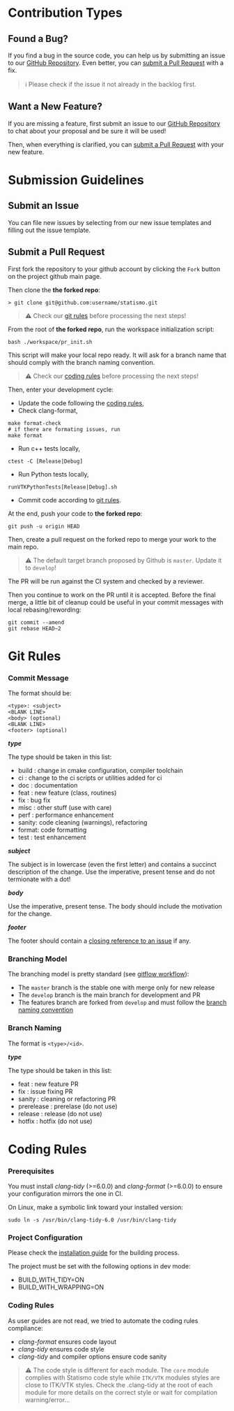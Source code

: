 Contribution Types
==================

Found a Bug?
------------

If you find a bug in the source code, you can help us by submitting an issue to our [GitHub Repository](https://github.com/kenavolic/statismo/issues). Even better, you can [submit a Pull Request](#Submit-a-Pull-Request) with a fix.

> :information_source: Please check if the issue it not already in the backlog first.

Want a New Feature?
-------------------

If you are missing a feature, first submit an issue to our [GitHub Repository](https://github.com/kenavolic/statismo/issues) to chat about your proposal and be sure it will be used!

Then, when everything is clarified, you can [submit a Pull Request](#Submit-a-Pull-Request) with your new feature.

Submission Guidelines
=====================

Submit an Issue
---------------

You can file new issues by selecting from our new issue templates and filling out the issue template.

Submit a Pull Request
---------------------

First fork the repository to your github account by clicking the ```Fork``` button on the project github main page.

Then clone the **the forked repo**:
```
> git clone git@github.com:username/statismo.git
```

> :warning: Check our [git rules](#Git-Rules) before processing the next steps!

From the root of **the forked repo**, run the workspace initialization script:
```
bash ./workspace/pr_init.sh
```

This script will make your local repo ready. It will ask for a branch name
that should comply with the branch naming convention.

> :warning: Check our [coding rules](#Coding-Rules) before processing the next steps!

Then, enter your development cycle:
* Update the code following the [coding rules](#Coding-Rules),
* Check clang-format,
```
make format-check
# if there are formating issues, run
make format
```
* Run c++ tests locally,
```
ctest -C [Release|Debug]
```
* Run Python tests locally,
```
runVTKPythonTests[Release|Debug].sh
```
* Commit code according to [git rules](#Git-Rules).

At the end, push your code to **the forked repo**:
```
git push -u origin HEAD
```

Then, create a pull request on the forked repo to merge your work to the main
repo.

> :warning: The default target branch proposed by Github is ```master```. Update it to ```develop```!

The PR will be run against the CI system and checked by a reviewer.

Then you continue to work on the PR until it is accepted. Before the final merge,
a little bit of cleanup could be useful in your commit messages with local rebasing/rewording:
~~~
git commit --amend
git rebase HEAD~2
~~~

Git Rules
=========

### Commit Message

The format should be:
```
<type>: <subject>
<BLANK LINE>
<body> (optional)
<BLANK LINE>
<footer> (optional)
```

***type***

The type should be taken in this list:
* build : change in cmake configuration, compiler toolchain
* ci    : change to the ci scripts or utilities added for ci
* doc   : documentation
* feat  : new feature (class, routines)
* fix   : bug fix
* misc  : other stuff (use with care)
* perf  : performance enhancement
* sanity: code cleaning (warnings), refactoring
* format: code formatting
* test  : test enhancement

***subject***

The subject is in lowercase (even the first letter) and contains a succinct description of the change. Use the imperative, present tense
and do not termionate with a dot!

***body***

Use the imperative, present tense. The body should include the motivation for the change.

***footer***

The footer should contain a [closing reference to an issue](https://help.github.com/articles/closing-issues-via-commit-messages/) if any.

### Branching Model

The branching model is pretty standard (see [gitflow workflow](https://www.atlassian.com/git/tutorials/comparing-workflows/gitflow-workflow)):
 * The ```master``` branch is the stable one with merge only for new release
 * The ```develop``` branch is the main branch for development and PR
 * The features branch are forked from ```develop``` and must follow the [branch naming convention](#Branch-Naming)

### Branch Naming

The format is ```<type>/<id>```.

***type***

The type should be taken in this list:
* feat        : new feature PR
* fix         : issue fixing PR
* sanity      : cleaning or refactoring PR
* prerelease  : prerelase (do not use)
* release     : release (do not use)
* hotfix      : hotfix (do not use)

Coding Rules
============

### Prerequisites

You must install *clang-tidy* (>=6.0.0) and *clang-format* (>=6.0.0) to ensure your configuration
mirrors the one in CI.

On Linux, make a symbolic link toward your installed version:
```
sudo ln -s /usr/bin/clang-tidy-6.0 /usr/bin/clang-tidy
```

### Project Configuration

Please check the [installation guide](doc/md/INSTALL.md) for the building process.

The project must be set with the following options in dev mode:
 * BUILD_WITH_TIDY=ON
 * BUILD_WITH_WRAPPING=ON

### Coding Rules

As user guides are not read, we tried to automate the coding rules compliance:
* *clang-format* ensures code layout
* *clang-tidy* ensures code style
* *clang-tidy* and compiler options ensure code sanity

> :warning: The code style is different for each module. The ```core``` module
> complies with Statismo code style while ```ITK/VTK``` modules styles are close to
> ITK/VTK styles. Check the .clang-tidy at the root of each module for more details
> on the correct style or wait for compilation warning/error...
